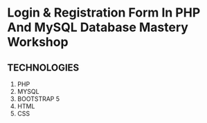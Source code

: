 # Login & Registration Form In PHP And MySQL Database Mastery Workshop
## TECHNOLOGIES

1. PHP
1. MYSQL
1. BOOTSTRAP 5
1. HTML
1. CSS


